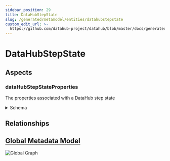 ```yaml
---
sidebar_position: 29
title: DataHubStepState
slug: /generated/metamodel/entities/datahubstepstate
custom_edit_url: >-
  https://github.com/datahub-project/datahub/blob/master/docs/generated/metamodel/entities/dataHubStepState.md
---
```

# DataHubStepState
## Aspects

### dataHubStepStateProperties
The properties associated with a DataHub step state
<details>
<summary>Schema</summary>

```javascript
{
  "type": "record",
  "Aspect": {
    "name": "dataHubStepStateProperties"
  },
  "name": "DataHubStepStateProperties",
  "namespace": "com.linkedin.step",
  "fields": [
    {
      "type": {
        "type": "map",
        "values": "string"
      },
      "name": "properties",
      "default": {},
      "doc": "Description of the secret"
    },
    {
      "type": {
        "type": "record",
        "name": "AuditStamp",
        "namespace": "com.linkedin.common",
        "fields": [
          {
            "type": "long",
            "name": "time",
            "doc": "When did the resource/association/sub-resource move into the specific lifecycle stage represented by this AuditEvent."
          },
          {
            "java": {
              "class": "com.linkedin.common.urn.Urn"
            },
            "type": "string",
            "name": "actor",
            "doc": "The entity (e.g. a member URN) which will be credited for moving the resource/association/sub-resource into the specific lifecycle stage. It is also the one used to authorize the change."
          },
          {
            "java": {
              "class": "com.linkedin.common.urn.Urn"
            },
            "type": [
              "null",
              "string"
            ],
            "name": "impersonator",
            "default": null,
            "doc": "The entity (e.g. a service URN) which performs the change on behalf of the Actor and must be authorized to act as the Actor."
          },
          {
            "type": [
              "null",
              "string"
            ],
            "name": "message",
            "default": null,
            "doc": "Additional context around how DataHub was informed of the particular change. For example: was the change created by an automated process, or manually."
          }
        ],
        "doc": "Data captured on a resource/association/sub-resource level giving insight into when that resource/association/sub-resource moved into a particular lifecycle stage, and who acted to move it into that specific lifecycle stage."
      },
      "name": "lastModified",
      "doc": "Audit stamp describing the last person to update it."
    }
  ],
  "doc": "The properties associated with a DataHub step state"
}
```
</details>

## Relationships

## [Global Metadata Model](https://github.com/datahub-project/datahub/raw/master/docs/imgs/datahub-metadata-model.png)
![Global Graph](https://github.com/datahub-project/datahub/raw/master/docs/imgs/datahub-metadata-model.png)
